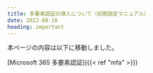 ```yaml
---
title: 多要素認証の導入について（初期設定マニュアル）
date: 2022-08-16
heading: important
---
```


本ページの内容は以下に移動しました。

[Microsoft 365 多要素認証]({{< ref "mfa" >}})
